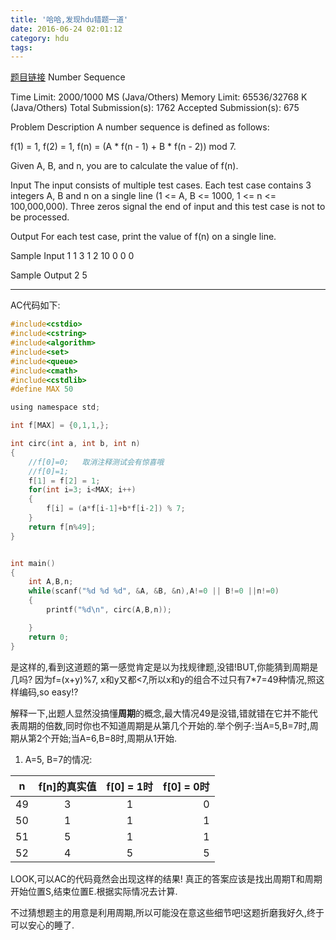 ```yaml
---
title: '哈哈,发现hdu错题一道'
date: 2016-06-24 02:01:12
category: hdu
tags:
---
```

[题目链接](http://acm.hdu.edu.cn/game/entry/problem/show.php?chapterid=2&sectionid=2&problemid=8)
Number Sequence

Time Limit: 2000/1000 MS (Java/Others) Memory Limit: 65536/32768 K (Java/Others)
Total Submission(s): 1762 Accepted Submission(s): 675

Problem Description
A number sequence is defined as follows:

f(1) = 1, f(2) = 1, f(n) = (A * f(n - 1) + B * f(n - 2)) mod 7.

Given A, B, and n, you are to calculate the value of f(n).
 

Input
The input consists of multiple test cases. Each test case contains 3 integers A, B and n on a single line (1 <= A, B <= 1000, 1 <= n <= 100,000,000). Three zeros signal the end of input and this test case is not to be processed.
 

Output
For each test case, print the value of f(n) on a single line.
 

Sample Input
1 1 3
1 2 10
0 0 0
 

Sample Output
2
5
<hr />

AC代码如下:

```c
#include<cstdio>
#include<cstring>
#include<algorithm>
#include<set>
#include<queue>
#include<cmath>
#include<cstdlib>
#define MAX 50

using namespace std;

int f[MAX] = {0,1,1,};

int circ(int a, int b, int n)
{
    //f[0]=0;   取消注释测试会有惊喜哦
    //f[0]=1;
    f[1] = f[2] = 1;
    for(int i=3; i<MAX; i++)
    {
        f[i] = (a*f[i-1]+b*f[i-2]) % 7;
    }
    return f[n%49];
}


int main()
{
    int A,B,n;
    while(scanf("%d %d %d", &A, &B, &n),A!=0 || B!=0 ||n!=0)
    {
        printf("%d\n", circ(A,B,n));

    }
    return 0;
}

```

是这样的,看到这道题的第一感觉肯定是以为找规律题,没错!BUT,你能猜到周期是几吗?
因为f=(x+y)%7, x和y又都<7,所以x和y的组合不过只有7*7=49种情况,照这样编码,so easy!?

解释一下,出题人显然没搞懂**周期**的概念,最大情况49是没错,错就错在它并不能代表周期的倍数,同时你也不知道周期是从第几个开始的.举个例子:当A=5,B=7时,周期从第2个开始;当A=6,B=8时,周期从1开始.
1. A=5, B=7的情况:


|n  |f[n]的真实值| f[0] = 1时| f[0] = 0时|
|----|:---------:|:--------------:|------------:|
|49|3|1|0|
|50|1|1|1
|51|5|1|1
|52|4|5|5


LOOK,可以AC的代码竟然会出现这样的结果!
真正的答案应该是找出周期T和周期开始位置S,结束位置E.根据实际情况去计算.

不过猜想题主的用意是利用周期,所以可能没在意这些细节吧!这题折磨我好久,终于可以安心的睡了.
